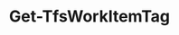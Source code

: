 ﻿---
title: Get-TfsWorkItemTag
breadcrumbs: [ "WorkItem", "Tagging" ]
parent: "WorkItem.Tagging"
description: "Gets one or more work item tags."
remarks: 
parameterSets: 
  "_All_": [ Collection, IncludeInactive, Project, Tag ] 
  "__AllParameterSets":  
    Tag: 
      type: "object"  
      position: "0"  
    Collection: 
      type: "object"  
    IncludeInactive: 
      type: "SwitchParameter"  
    Project: 
      type: "object" 
parameters: 
  - name: "Tag" 
    description: "Specifies one or more tags to returns. Wildcards are supported. When omitted, returns all existing tags in the given project." 
    globbing: false 
    position: 0 
    type: "object" 
    aliases: [ Name ] 
    defaultValue: "*" 
  - name: "Name" 
    description: "Specifies one or more tags to returns. Wildcards are supported. When omitted, returns all existing tags in the given project.This is an alias of the Tag parameter." 
    globbing: false 
    position: 0 
    type: "object" 
    aliases: [ Name ] 
    defaultValue: "*" 
  - name: "IncludeInactive" 
    description: "Includes tags not associated to any work items." 
    globbing: false 
    type: "SwitchParameter" 
    defaultValue: "False" 
  - name: "Project" 
    description: "Specifies the name of the Team Project, its ID (a GUID), or a Microsoft.TeamFoundation.Core.WebApi.TeamProject object to connect to. When omitted, it defaults to the connection set by Connect-TfsTeamProject (if any). For more details, see the Get-TfsTeamProject cmdlet." 
    globbing: false 
    pipelineInput: "true (ByValue)" 
    type: "object" 
  - name: "Collection" 
    description: "Specifies the URL to the Team Project Collection or Azure DevOps Organization to connect to, a TfsTeamProjectCollection object (Windows PowerShell only), or a VssConnection object. You can also connect to an Azure DevOps Services organizations by simply providing its name instead of the full URL. For more details, see the Get-TfsTeamProjectCollection cmdlet. When omitted, it defaults to the connection set by Connect-TfsTeamProjectCollection (if any)." 
    globbing: false 
    type: "object"
inputs: 
  - type: "System.Object" 
    description: "Specifies the name of the Team Project, its ID (a GUID), or a Microsoft.TeamFoundation.Core.WebApi.TeamProject object to connect to. When omitted, it defaults to the connection set by Connect-TfsTeamProject (if any). For more details, see the Get-TfsTeamProject cmdlet."
outputs: 
  - type: "Microsoft.TeamFoundation.Core.WebApi.WebApiTagDefinition" 
    description: 
notes: 
relatedLinks: 
  - text: "Online Version:" 
    uri: "https://tfscmdlets.dev/Cmdlets/WorkItem/Tagging/Get-TfsWorkItemTag"
aliases: 
examples: 
---
